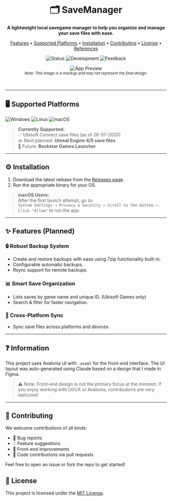 <div align="center">

# 🗂️ SaveManager

**A lightweight local savegame manager to help you organize and manage your save files with ease.**

[Features](#-features) • [Supported Platforms](#-supported-platforms) • [Installation](#-installation) • [Contributing](#-contributing) • [License](#-license) • [References](#-references)

![Status](https://img.shields.io/badge/status-alpha-orange)
![Development](https://img.shields.io/badge/status-in%20development-yellow)
![Feedback](https://img.shields.io/badge/feedback-welcome-brightgreen)
<br/>

![App Preview](https://i.imgur.com/TJAszND.png)  
<sub>_Note: This image is a mockup and may not represent the final design._</sub>

<br/>
</div>

---

## 🖥️ Supported Platforms

<p>
  <img src="https://img.shields.io/badge/Windows-0078D6?style=for-the-badge&logo=windows&logoColor=white" alt="Windows"/>
  <img src="https://img.shields.io/badge/Linux-FCC624?style=for-the-badge&logo=linux&logoColor=black" alt="Linux"/>
  <img src="https://img.shields.io/badge/macOS-f0f0f0?logo=apple&logoColor=black&style=for-the-badge" alt="macOS"/>
</p>

> **Currently Supported:**  
> ✅ Ubisoft Connect save files (as of 28-07-2025)  
> 🔜 Next planned: **Unreal Engine 4/5 save files**  
> 🔮 Future: **Rockstar Games Launcher**

---

## ⚙️ Installation

1. Download the latest release from the [Releases page](https://github.com/msh31/SaveManager/releases).
2. Run the appropriate binary for your OS.

> **macOS Users:**  
> After the first launch attempt, go to:  
> `System Settings → Privacy & Security → Scroll to the bottom → Click "Allow"` to run the app.

---

## ✨ Features (Planned)

### 🔒 Robust Backup System
- Create and restore backups with ease using 7zip functionality built-in.
- Configurable automatic backups.
- Rsync support for remote backups.

### 📊 Smart Save Organization
- Lists saves by game name and unique ID. (Ubisoft Games only)
- Search & filter for faster navigation.

### 🔄 Cross-Platform Sync
- Sync save files across platforms and devices.

---

## ❓ Information

This project uses Avalonia UI with ``.axaml`` for the front-end interface. The UI layout was auto-generated using Claude based on a design that I made in Figma.
> ⚠️ Note: Front-end design is not the primary focus at the moment. If you enjoy working with UI/UX or Avalonia, contributions are very welcome!

---

## 🤝 Contributing

We welcome contributions of all kinds:

- 🐞 Bug reports  
- 💡 Feature suggestions  
- 🌴 Front-end improvements
- 🔧 Code contributions via pull requests  

Feel free to open an issue or fork the repo to get started!

## 📜 License

This project is licensed under the [MIT License](LICENSE).